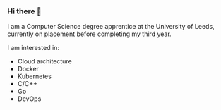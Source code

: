 ### Hi there 👋

I am a Computer Science degree apprentice at the University of Leeds, currently on placement before completing my third year.

I am interested in:
- Cloud architecture
- Docker
- Kubernetes
- C/C++
- Go
- DevOps

<!--
**ekralc/ekralc** is a ✨ _special_ ✨ repository because its `README.md` (this file) appears on your GitHub profile.

Here are some ideas to get you started:

- 🔭 I’m currently working on ...
- 🌱 I’m currently learning ...
- 👯 I’m looking to collaborate on ...
- 🤔 I’m looking for help with ...
- 💬 Ask me about ...
- 📫 How to reach me: ...
- 😄 Pronouns: ...
- ⚡ Fun fact: ...
-->
